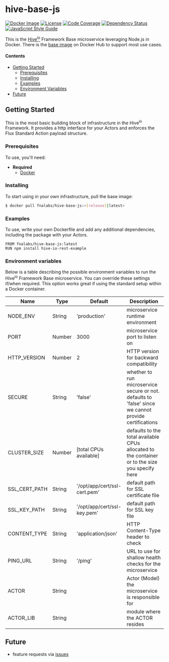 # hive-base-js

[![Docker Image][docker-image]][docker-url]
[![License][license-image]][license-url]
[![Code Coverage][codecov-image]][codecov-url]
[![Dependency Status][depstat-image]][depstat-url]
[![JavaScript Style Guide][style-image]][style-url]

This is the [Hive<sup>io</sup>](https://hiveframework.io/) Framework Base microservice leveraging Node.js in Docker. There is the [base image](https://hub.docker.com/r/fnalabs/hive-base-js/) on Docker Hub to support most use cases.

#### Contents
- [Getting Started](#getting-started)
  - [Prerequisites](#prerequisites)
  - [Installing](#installing)
  - [Examples](#examples)
  - [Environment Variables](#environment-variables)
- [Future](#future)

## Getting Started
This is the most basic building block of infrastructure in the Hive<sup>io</sup> Framework. It provides a http interface for your Actors and enforces the Flux Standard Action payload structure.

### Prerequisites
To use, you'll need:
- **Required**
  - [Docker](https://www.docker.com/)

### Installing
To start using in your own infrastructure, pull the base image:
```sh
$ docker pull fnalabs/hive-base-js:<[release]|latest>
```

### Examples
To use, write your own Dockerfile and add any additional dependencies, including the package with your Actors.
```
FROM fnalabs/hive-base-js:latest
RUN npm install hive-io-rest-example
```

### Environment variables
Below is a table describing the possible environment variables to run the Hive<sup>io</sup> Framework Base microservice. You can override these settings if/when required. This option works great if using the standard setup within a Docker container.

Name               | Type    | Default                       | Description
------------------ | ------- | ----------------------------- | -------------------------------------------------------
NODE_ENV           | String  | 'production'                  | microservice runtime environment
PORT               | Number  | 3000                          | microservice port to listen on
HTTP_VERSION       | Number  | 2                             | HTTP version for backward compatibility
SECURE             | String  | 'false'                       | whether to run microservice secure or not. defaults to 'false' since we cannot provide certifications
CLUSTER_SIZE       | Number  | [total CPUs available]        | defaults to the total available CPUs allocated to the container or to the size you specify here
SSL_CERT_PATH      | String  | '/opt/app/cert/ssl-cert.pem'  | default path for SSL certificate file
SSL_KEY_PATH       | String  | '/opt/app/cert/ssl-key.pem'   | default path for SSL key file
CONTENT_TYPE       | String  | 'application/json'            | HTTP Content-Type header to check
PING_URL           | String  | '/ping'                       | URL to use for shallow health checks for the microservice
ACTOR              | String  |                               | Actor (Model) the microservice is responsible for
ACTOR_LIB          | String  |                               | module where the ACTOR resides

## Future
- feature requests via [issues](https://github.com/fnalabs/hive-base-js/issues)

[docker-image]: https://images.microbadger.com/badges/version/fnalabs/hive-base-js.svg
[docker-url]: https://hub.docker.com/r/fnalabs/hive-base-js/

[license-image]: https://img.shields.io/badge/License-Apache%202.0-blue.svg
[license-url]: https://github.com/fnalabs/hive-base-js/blob/master/LICENSE

[codecov-image]: https://img.shields.io/codecov/c/github/fnalabs/hive-base-js.svg
[codecov-url]: https://codecov.io/gh/fnalabs/hive-base-js

[depstat-image]: https://img.shields.io/david/fnalabs/hive-base-js.svg
[depstat-url]: https://david-dm.org/fnalabs/hive-base-js

[style-image]: https://img.shields.io/badge/code_style-standard-brightgreen.svg
[style-url]: https://standardjs.com
